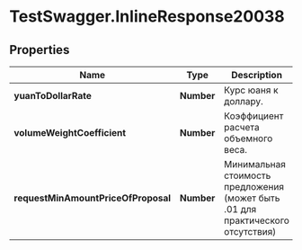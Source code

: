# TestSwagger.InlineResponse20038

## Properties

Name | Type | Description | Notes
------------ | ------------- | ------------- | -------------
**yuanToDollarRate** | **Number** | Курс юаня к доллару. | [optional] 
**volumeWeightCoefficient** | **Number** | Коэффициент расчета объемного веса. | [optional] 
**requestMinAmountPriceOfProposal** | **Number** | Минимальная стоимость предложения (может быть .01 для практического отсутствия) | [optional] 


